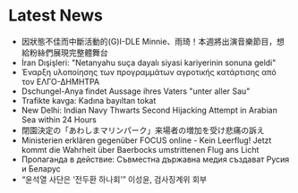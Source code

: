 # Latest News
-  因狀態不佳而中斷活動的(G)I-DLE Minnie、雨琦！本週將出演音樂節目，想給粉絲們展現完整體舞台
-  İran Dışişleri: "Netanyahu suça dayalı siyasi kariyerinin sonuna geldi"
-  Έναρξη υλοποίησης των προγραμμάτων αγροτικής κατάρτισης από τον ΕΛΓΟ-ΔΗΜΗΤΡΑ
-  Dschungel-Anya findet Aussage ihres Vaters "unter aller Sau"
-  Trafikte kavga: Kadına bayıltan tokat
-  New Delhi: Indian Navy Thwarts Second Hijacking Attempt in Arabian Sea within 24 Hours
-  閉園決定の「あわしまマリンパーク」来場者の増加を受け悲痛の訴え
-  Ministerien erklären gegenüber FOCUS online - Kein Leerflug! Jetzt kommt die Wahrheit über Baerbocks umstrittenen Flug ans Licht
-  Пропаганда в действие: Съвместна държавна медия създават Русия и Беларус
-  “윤석열 사단은 ‘전두환 하나회’” 이성윤, 검사징계위 회부
